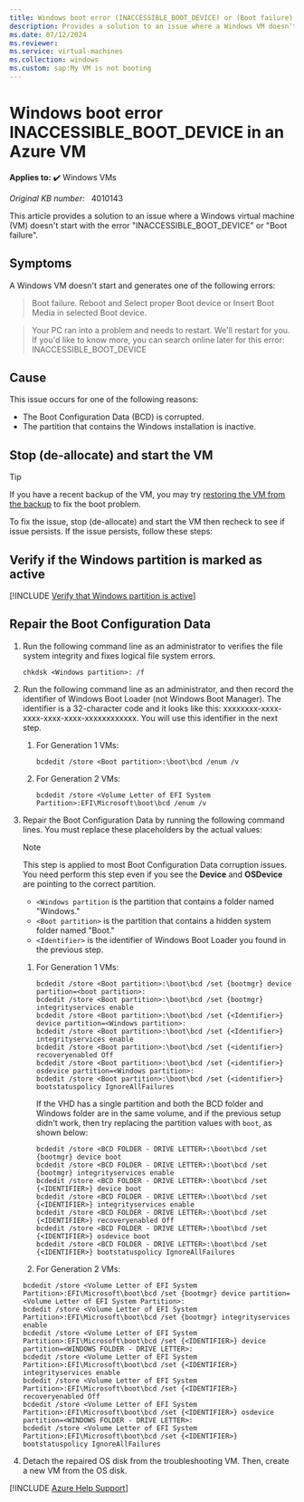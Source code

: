 ```yaml
---
title: Windows boot error (INACCESSIBLE_BOOT_DEVICE) or (Boot failure) in an Azure VM
description: Provides a solution to an issue where a Windows VM doesn't start with error INACCESSIBLE_BOOT_DEVICE or Boot failure.
ms.date: 07/12/2024
ms.reviewer: 
ms.service: virtual-machines
ms.collection: windows
ms.custom: sap:My VM is not booting
---
```

# Windows boot error INACCESSIBLE_BOOT_DEVICE in an Azure VM

**Applies to:** :heavy_check_mark: Windows VMs

_Original KB number:_ &nbsp; 4010143

This article provides a solution to an issue where a Windows virtual machine (VM) doesn't start with the error "INACCESSIBLE_BOOT_DEVICE" or "Boot failure".

## Symptoms

A Windows VM doesn't start and generates one of the following errors:

> Boot failure. Reboot and Select proper Boot device or Insert Boot Media in selected Boot device.

> Your PC ran into a problem and needs to restart. We'll restart for you.
If you'd like to know more, you can search online later for this error: INACCESSIBLE_BOOT_DEVICE

## Cause

This issue occurs for one of the following reasons:

- The Boot Configuration Data (BCD) is corrupted.
- The partition that contains the Windows installation is inactive.

## Stop (de-allocate) and start the VM

> [!TIP]
> If you have a recent backup of the VM, you may try [restoring the VM from the backup](/azure/backup/backup-azure-arm-restore-vms) to fix the boot problem.

To fix the issue, stop (de-allocate) and start the VM then recheck to see if issue persists. If the issue persists, follow these steps:

## Verify if the Windows partition is marked as active

[!INCLUDE [Verify that Windows partition is active](../../../includes/azure/windows-vm-verify-set-active-partition.md)]

## Repair the Boot Configuration Data

1. Run the following command line as an administrator to verifies the file system integrity and fixes logical file system errors.

    ```console
    chkdsk <Windows partition>: /f
    ```

2. Run the following command line as an administrator, and then record the identifier of Windows Boot Loader (not Windows Boot Manager). The identifier is a 32-character code and it looks like this: xxxxxxxx-xxxx-xxxx-xxxx-xxxx-xxxxxxxxxxxx. You will use this identifier in the next step.

   1. For Generation 1 VMs:

       ```console
       bcdedit /store <Boot partition>:\boot\bcd /enum /v
       ```  
   2. For Generation 2 VMs:
 
       ```console
       bcdedit /store <Volume Letter of EFI System Partition>:EFI\Microsoft\boot\bcd /enum /v
       ``` 

3. Repair the Boot Configuration Data by running the following command lines. You must replace these placeholders by the actual values:

    > [!NOTE]
    > This step is applied to most Boot Configuration Data corruption issues. You need perform this step even if you see the **Device** and **OSDevice** are pointing to the correct partition.  

    - `<Windows partition` is the partition that contains a folder named "Windows."
    - `<Boot partition>` is the partition that contains a hidden system folder named "Boot."
    - `<Identifier>` is the identifier of Windows Boot Loader you found in the previous step.

   1. For Generation 1 VMs:

      ```console
      bcdedit /store <Boot partition>:\boot\bcd /set {bootmgr} device partition=<boot partition>:
      bcdedit /store <Boot partition>:\boot\bcd /set {bootmgr} integrityservices enable
      bcdedit /store <Boot partition>:\boot\bcd /set {<Identifier>} device partition=<Windows partition>:
      bcdedit /store <Boot partition>:\boot\bcd /set {<Identifier>} integrityservices enable
      bcdedit /store <Boot partition>:\boot\bcd /set {<identifier>} recoveryenabled Off
      bcdedit /store <Boot partition>:\boot\bcd /set {<identifier>} osdevice partition=<Windows partition>:
      bcdedit /store <Boot partition>:\boot\bcd /set {<identifier>} bootstatuspolicy IgnoreAllFailures
      ```

      If the VHD has a single partition and both the BCD folder and Windows folder are in the same volume, and if the previous setup didn't work, then try replacing the partition values with `boot`, as shown below:

      ```console
      bcdedit /store <BCD FOLDER - DRIVE LETTER>:\boot\bcd /set {bootmgr} device boot
      bcdedit /store <BCD FOLDER - DRIVE LETTER>:\boot\bcd /set {bootmgr} integrityservices enable
      bcdedit /store <BCD FOLDER - DRIVE LETTER>:\boot\bcd /set {<IDENTIFIER>} device boot
      bcdedit /store <BCD FOLDER - DRIVE LETTER>:\boot\bcd /set {<IDENTIFIER>} integrityservices enable
      bcdedit /store <BCD FOLDER - DRIVE LETTER>:\boot\bcd /set {<IDENTIFIER>} recoveryenabled Off
      bcdedit /store <BCD FOLDER - DRIVE LETTER>:\boot\bcd /set {<IDENTIFIER>} osdevice boot
      bcdedit /store <BCD FOLDER - DRIVE LETTER>:\boot\bcd /set {<IDENTIFIER>} bootstatuspolicy IgnoreAllFailures
      ```
   2. For Generation 2 VMs:

     ```console
     bcdedit /store <Volume Letter of EFI System Partition>:EFI\Microsoft\boot\bcd /set {bootmgr} device partition=<Volume Letter of EFI System Partition>:
     bcdedit /store <Volume Letter of EFI System Partition>:EFI\Microsoft\boot\bcd /set {bootmgr} integrityservices enable
     bcdedit /store <Volume Letter of EFI System Partition>:EFI\Microsoft\boot\bcd /set {<IDENTIFIER>} device partition=<WINDOWS FOLDER - DRIVE LETTER>:
     bcdedit /store <Volume Letter of EFI System Partition>:EFI\Microsoft\boot\bcd /set {<IDENTIFIER>} integrityservices enable
     bcdedit /store <Volume Letter of EFI System Partition>:EFI\Microsoft\boot\bcd /set {<IDENTIFIER>} recoveryenabled Off
     bcdedit /store <Volume Letter of EFI System Partition>:EFI\Microsoft\boot\bcd /set {<IDENTIFIER>} osdevice partition=<WINDOWS FOLDER - DRIVE LETTER>:
     bcdedit /store <Volume Letter of EFI System Partition>:EFI\Microsoft\boot\bcd /set {<IDENTIFIER>} bootstatuspolicy IgnoreAllFailures
     ```

4. Detach the repaired OS disk from the troubleshooting VM. Then, create a new VM from the OS disk.

[!INCLUDE [Azure Help Support](../../../includes/azure-help-support.md)]
